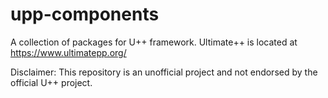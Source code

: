 # upp-components
A collection of packages for U++ framework.
Ultimate++ is located at https://www.ultimatepp.org/

Disclaimer: This repository is an unofficial project and not endorsed by the official U++ project.
